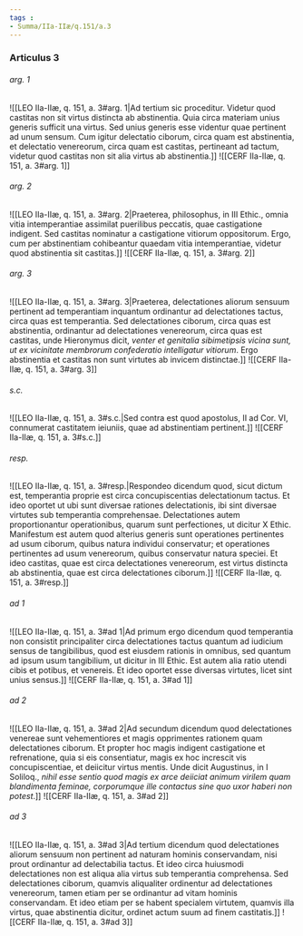 ```yaml
---
tags : 
- Summa/IIa-IIæ/q.151/a.3
---
```


### Articulus 3

###### arg. 1
![[LEO IIa-IIæ, q. 151, a. 3#arg. 1|Ad tertium sic proceditur. Videtur quod castitas non sit virtus distincta ab abstinentia. Quia circa materiam unius generis sufficit una virtus. Sed unius generis esse videntur quae pertinent ad unum sensum. Cum igitur delectatio ciborum, circa quam est abstinentia, et delectatio venereorum, circa quam est castitas, pertineant ad tactum, videtur quod castitas non sit alia virtus ab abstinentia.]]
![[CERF IIa-IIæ, q. 151, a. 3#arg. 1]]

###### arg. 2
![[LEO IIa-IIæ, q. 151, a. 3#arg. 2|Praeterea, philosophus, in III Ethic., omnia vitia intemperantiae assimilat puerilibus peccatis, quae castigatione indigent. Sed castitas nominatur a castigatione vitiorum oppositorum. Ergo, cum per abstinentiam cohibeantur quaedam vitia intemperantiae, videtur quod abstinentia sit castitas.]]
![[CERF IIa-IIæ, q. 151, a. 3#arg. 2]]

###### arg. 3
![[LEO IIa-IIæ, q. 151, a. 3#arg. 3|Praeterea, delectationes aliorum sensuum pertinent ad temperantiam inquantum ordinantur ad delectationes tactus, circa quas est temperantia. Sed delectationes ciborum, circa quas est abstinentia, ordinantur ad delectationes venereorum, circa quas est castitas, unde Hieronymus dicit, *venter et genitalia sibimetipsis vicina sunt, ut ex vicinitate membrorum confederatio intelligatur vitiorum*. Ergo abstinentia et castitas non sunt virtutes ab invicem distinctae.]]
![[CERF IIa-IIæ, q. 151, a. 3#arg. 3]]

###### s.c.
![[LEO IIa-IIæ, q. 151, a. 3#s.c.|Sed contra est quod apostolus, II ad Cor. VI, connumerat castitatem ieiuniis, quae ad abstinentiam pertinent.]]
![[CERF IIa-IIæ, q. 151, a. 3#s.c.]]

###### resp.
![[LEO IIa-IIæ, q. 151, a. 3#resp.|Respondeo dicendum quod, sicut dictum est, temperantia proprie est circa concupiscentias delectationum tactus. Et ideo oportet ut ubi sunt diversae rationes delectationis, ibi sint diversae virtutes sub temperantia comprehensae. Delectationes autem proportionantur operationibus, quarum sunt perfectiones, ut dicitur X Ethic. Manifestum est autem quod alterius generis sunt operationes pertinentes ad usum ciborum, quibus natura individui conservatur; et operationes pertinentes ad usum venereorum, quibus conservatur natura speciei. Et ideo castitas, quae est circa delectationes venereorum, est virtus distincta ab abstinentia, quae est circa delectationes ciborum.]]
![[CERF IIa-IIæ, q. 151, a. 3#resp.]]

###### ad 1
![[LEO IIa-IIæ, q. 151, a. 3#ad 1|Ad primum ergo dicendum quod temperantia non consistit principaliter circa delectationes tactus quantum ad iudicium sensus de tangibilibus, quod est eiusdem rationis in omnibus, sed quantum ad ipsum usum tangibilium, ut dicitur in III Ethic. Est autem alia ratio utendi cibis et potibus, et venereis. Et ideo oportet esse diversas virtutes, licet sint unius sensus.]]
![[CERF IIa-IIæ, q. 151, a. 3#ad 1]]

###### ad 2
![[LEO IIa-IIæ, q. 151, a. 3#ad 2|Ad secundum dicendum quod delectationes venereae sunt vehementiores et magis opprimentes rationem quam delectationes ciborum. Et propter hoc magis indigent castigatione et refrenatione, quia si eis consentiatur, magis ex hoc increscit vis concupiscentiae, et deiicitur virtus mentis. Unde dicit Augustinus, in I Soliloq., *nihil esse sentio quod magis ex arce deiiciat animum virilem quam blandimenta feminae, corporumque ille contactus sine quo uxor haberi non potest*.]]
![[CERF IIa-IIæ, q. 151, a. 3#ad 2]]

###### ad 3
![[LEO IIa-IIæ, q. 151, a. 3#ad 3|Ad tertium dicendum quod delectationes aliorum sensuum non pertinent ad naturam hominis conservandam, nisi prout ordinantur ad delectabilia tactus. Et ideo circa huiusmodi delectationes non est aliqua alia virtus sub temperantia comprehensa. Sed delectationes ciborum, quamvis aliqualiter ordinentur ad delectationes venereorum, tamen etiam per se ordinantur ad vitam hominis conservandam. Et ideo etiam per se habent specialem virtutem, quamvis illa virtus, quae abstinentia dicitur, ordinet actum suum ad finem castitatis.]]
![[CERF IIa-IIæ, q. 151, a. 3#ad 3]]

